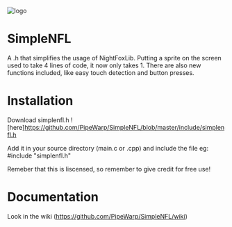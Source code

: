 ![logo](https://raw.githubusercontent.com/PipeWarp/SimpleNFL/master/Artboard.png)

# SimpleNFL
A .h that simplifies the usage of NightFoxLib.
Putting a sprite on the screen used to take 4 lines of code, it now only takes 1.
There are also new functions included, like easy touch detection and button presses.

# Installation
Download simplenfl.h ![here]https://github.com/PipeWarp/SimpleNFL/blob/master/include/simplenfl.h

Add it in your source directory (main.c or .cpp) and include the file
eg: #include "simplenfl.h"

Remeber that this is liscensed, so remember to give credit for free use!

# Documentation
Look in the wiki (https://github.com/PipeWarp/SimpleNFL/wiki)
